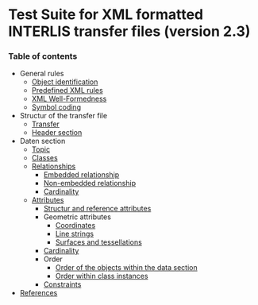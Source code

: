 # Test Suite for XML formatted INTERLIS transfer files (version 2.3)

### Table of contents

* General rules
  - [Object identification](identifiers.md)
  - [Predefined XML rules](xml.md#predefined-xml-rules)
  - [XML Well-Formedness](xml.md#xml-well-formedness)
  - [Symbol coding](charEncoding.md)
* Structur of the transfer file
  - [Transfer](transfer.md)
  - [Header section](headerSection.md)
* Daten section
   - [Topic](topic.md)
   - [Classes](classes.md)
   - [Relationships](associations.md#relationships)
     - [Embedded relationship](associations.md#embedded-relationship)
     - [Non-embedded relationship](associations.md#non-embedded-relationship)
     - [Cardinality](associations.md#cardinality)
   - [Attributes](attributes.md#attributes)
     - [Structur and reference attributes](attributes.md#structur-and-referenz-attributes)
     - Geometric attributes
       - [Coordinates](attributes.md#geometric-attributes-coordinates)
       - [Line strings](attributes.md#geometric-attributes-line-strings)
       - [Surfaces and tessellations](attributes.md#geometric-attributes-surfaces-and-tessellations)
     - [Cardinality](attributes.md#cardinality)
     - Order
       - [Order of the objects within the data section](order.md#order-of-the-objects-within-the-data-section)
       - [Order within class instances](order.md#order-within-class-instances)
     - [Constraints](constraints.md)
* [References](bib.md)
